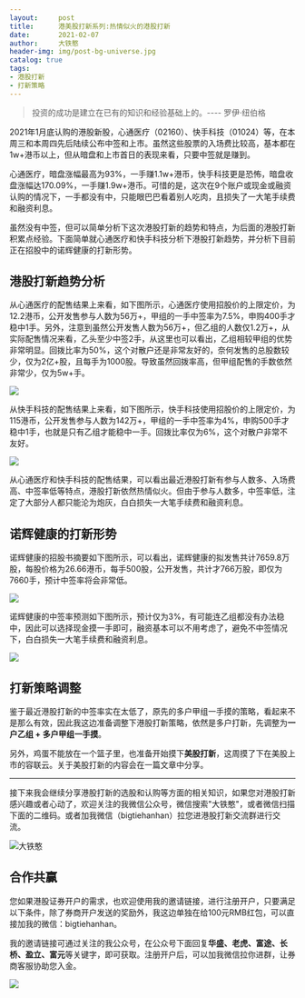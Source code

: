 ```yaml
---
layout:     post
title:      港美股打新系列:热情似火的港股打新
date:       2021-02-07
author:     大铁憨
header-img: img/post-bg-universe.jpg
catalog: true
tags:
- 港股打新
- 打新策略
---
```


> 投资的成功是建立在已有的知识和经验基础上的。---- 罗伊·纽伯格

2021年1月底认购的港股新股，心通医疗（02160）、快手科技（01024）等，在本周三和本周四先后陆续公布中签和上市。虽然这些股票的入场费比较高，基本都在1w+港币以上，但从暗盘和上市首日的表现来看，只要中签就是赚到。

心通医疗，暗盘涨幅最高为93%，一手赚1.1w+港币，快手科技更是恐怖，暗盘收盘涨幅达170.09%，一手赚1.9w+港币。可惜的是，这次在9个账户或现金或融资认购的情况下，一手都没有中，只能眼巴巴看着别人吃肉，且损失了一大笔手续费和融资利息。

虽然没有中签，但可以简单分析下这次港股打新的趋势和特点，为后面的港股打新积累点经验。下面简单就心通医疗和快手科技分析下港股打新趋势，并分析下目前正在招股中的诺辉健康的打新形势。

## 港股打新趋势分析

从心通医疗的配售结果上来看，如下图所示，心通医疗使用招股价的上限定价，为12.2港币，公开发售参与人数为56万+，甲组的一手中签率为7.5%，申购400手才稳中1手。另外，注意到虽然公开发售人数为56万+，但乙组的人数仅1.2万+，从实际配售情况来看，乙头至少中签2手，从这里也可以看出，乙组相较甲组的优势非常明显。回拨比率为50%，这个对散户还是非常友好的，奈何发售的总股数较少，仅为2亿+股，且每手为1000股。导致虽然回拨率高，但甲组配售的手数依然非常少，仅为5w+手。

![](/img/2021-02-07/IMG_4211.PNG)

从快手科技的配售结果上来看，如下图所示，快手科技使用招股价的上限定价，为115港币，公开发售参与人数为142万+，甲组的一手中签率为4%，申购500手才稳中1手，也就是只有乙组才能稳中一手。回拨比率仅为6%，这个对散户非常不友好。

![](/img/2021-02-07/IMG_4212.PNG)

从心通医疗和快手科技的配售结果，可以看出最近港股打新有参与人数多、入场费高、中签率低等特点，港股打新依然热情似火。但由于参与人数多，中签率低，注定了大部分人都只能沦为炮灰，白白损失一大笔手续费和融资利息。

## 诺辉健康的打新形势

诺辉健康的招股书摘要如下图所示，可以看出，诺辉健康的拟发售共计7659.8万股，每股价格为26.66港币，每手500股，公开发售，共计才766万股，即仅为7660手，预计中签率将会非常低。

![](/img/2021-02-07/nuohuijiankang.png)

诺辉健康的中签率预测如下图所示，预计仅为3%，有可能连乙组都没有办法稳中，因此可以选择现金摸一手即可，融资基本可以不用考虑了，避免不中签情况下，白白损失一大笔手续费和融资利息。

![](/img/2021-02-07/IMG_4213.PNG)



## 打新策略调整

鉴于最近港股打新的中签率实在太低了，原先的多户甲组一手摸的策略，看起来不是那么有效，因此我这边准备调整下港股打新策略，依然是多户打新，先调整为**一户乙组 + 多户甲组一手摸**。

另外，鸡蛋不能放在一个篮子里，也准备开始摸下**美股打新**，这周摸了下在美股上市的容联云。关于美股打新的内容会在一篇文章中分享。


------------------

接下来我会继续分享港股打新的选股和认购等方面的相关知识，如果您对港股打新感兴趣或者心动了，欢迎关注的我微信公众号，微信搜索"大铁憨"，或者微信扫描下面的二维码。或者加我微信（bigtiehanhan）拉您进港股打新交流群进行交流。


![大铁憨](/img/qrcode_for_gh_datiehanhan.jpg)


## 合作共赢

您如果港股证券开户的需求，也欢迎使用我的邀请链接，进行注册开户，只要满足以下条件，除了券商开户发送的奖励外，我这边单独在给100元RMB红包，可以直接加我的微信：bigtiehanhan。

我的邀请链接可通过关注的我公众号，在公众号下面回复**华盛、老虎、富途、长桥、盈立、富元**等关键字，即可获取。注册开户后，可以加我微信拉你进群，让券商客服协助您入金。

![](/img/2021-01-16/ganggu_rujintiaojian.png)



